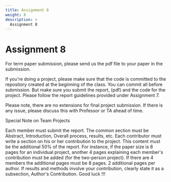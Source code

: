 ```yaml
---
title: Assignment 8
weight: 8
description: >
  Assignment 8
---
```



# Assignment 8 

For term paper submission, please send us the pdf file to your paper in
the submission. 

If you're doing a project, please make sure that the code is committed 
to the repository created at the beginning of the class. You can commit
all before submission. But make sure you submit the report, (pdf) and
the code for the project. Please follow the report guidelines provided
under Assignment 7.

Please note, there are no extensions for final project submission. If 
there is any issue, please discuss this with Professor or TA ahead of
time.

 

Special Note on Team Projects
 
Each member must submit the report. The common section must be Abstract,
Introduction, Overall process, results, etc. Each contributor must write
a section on his or her contribution to the project. This content must
be the additional 50% of the report. For instance, if the paper size is
8 pages for an individual project, another 4 pages explaining each
member's contribution must be added (for the two-person project). If
there are 4 members the additional pages must be 8 pages. 2 additional
pages per author. If results and methods involve your contribution,
clearly state it as a subsection, Author's Contribution. Good luck !!!
